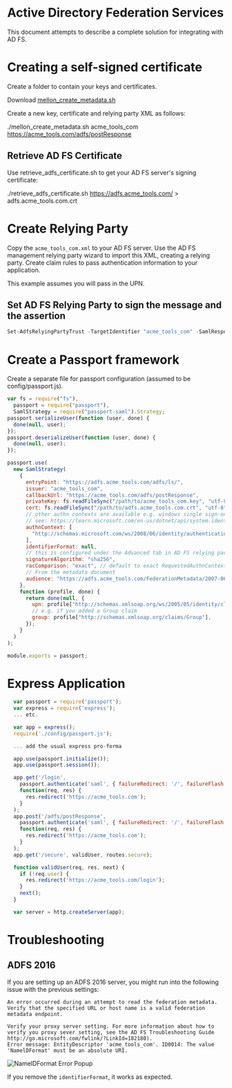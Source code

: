 # Active Directory Federation Services

This document attempts to describe a complete solution for integrating with AD FS.

# Creating a self-signed certificate

Create a folder to contain your keys and certificates.

Download [mellon_create_metadata.sh](https://github.com/UNINETT/mod_auth_mellon/blob/master/mellon_create_metadata.sh)

Create a new key, certificate and relying party XML as follows:

./mellon_create_metadata.sh acme_tools_com https://acme_tools.com/adfs/postResponse

## Retrieve AD FS Certificate

Use retrieve_adfs_certificate.sh to get your AD FS server's signing certificate:

./retrieve_adfs_certificate.sh https://adfs.acme_tools.com/ > adfs.acme_tools.com.crt

# Create Relying Party

Copy the `acme_tools_com.xml` to your AD FS server. Use the AD FS management relying party wizard to import this XML, creating a relying party. Create claim rules to pass authentication information to your application.

This example assumes you will pass in the UPN.

## Set AD FS Relying Party to sign the message and the assertion
```powershell 
Set-AdfsRelyingPartyTrust -TargetIdentifier "acme_tools_com" -SamlResponseSignature "MessageAndAssertion"
```

# Create a Passport framework

Create a separate file for passport configuration (assumed to be config/passport.js).

```javascript
var fs = require("fs"),
  passport = require("passport"),
  SamlStrategy = require("passport-saml").Strategy;
passport.serializeUser(function (user, done) {
  done(null, user);
});
passport.deserializeUser(function (user, done) {
  done(null, user);
});

passport.use(
  new SamlStrategy(
    {
      entryPoint: "https://adfs.acme_tools.com/adfs/ls/",
      issuer: "acme_tools_com",
      callbackUrl: "https://acme_tools.com/adfs/postResponse",
      privateKey: fs.readFileSync("/path/to/acme_tools_com.key", "utf-8"),
      cert: fs.readFileSync("/path/to/adfs.acme_tools.com.crt", "utf-8"),
      // other authn contexts are available e.g. windows single sign-on
      // see: https://learn.microsoft.com/en-us/dotnet/api/system.identitymodel.tokens.authenticationmethods?view=netframework-4.8#fields
      authnContext: [
        "http://schemas.microsoft.com/ws/2008/06/identity/authenticationmethod/password",
      ],
      identifierFormat: null,
      // this is configured under the Advanced tab in AD FS relying party
      signatureAlgorithm: "sha256",
      racComparison: "exact", // default to exact RequestedAuthnContext Comparison Type
      // From the metadata document
      audience: "https://adfs.acme_tools.com/FederationMetadata/2007-06/FederationMetadata.xml",
    },
    function (profile, done) {
      return done(null, {
        upn: profile["http://schemas.xmlsoap.org/ws/2005/05/identity/claims/upn"],
        // e.g. if you added a Group claim
        group: profile["http://schemas.xmlsoap.org/claims/Group"],
      });
    }
  )
);

module.exports = passport;
```

# Express Application

```javascript
  var passport = require('passport');
  var express = require('express');
  ... etc.

  var app = express();
  require('./config/passport.js');

  ... add the usual express pro-forma

  app.use(passport.initialize());
  app.use(passport.session());

  app.get('/login',
    passport.authenticate('saml', { failureRedirect: '/', failureFlash: true }),
    function(req, res) {
      res.redirect('https://acme_tools.com');
    }
  );
  app.post('/adfs/postResponse',
    passport.authenticate('saml', { failureRedirect: '/', failureFlash: true }),
    function(req, res) {
      res.redirect('https://acme_tools.com');
    }
  );
  app.get('/secure', validUser, routes.secure);

  function validUser(req, res, next) {
    if (!req.user) {
      res.redirect('https://acme_tools.com/login');
    }
    next();
  }

  var server = http.createServer(app);
```

# Troubleshooting

## ADFS 2016

If you are setting up an ADFS 2016 server, you might run into the following issue with the previous settings:

```
An error occurred during an attempt to read the federation metadata. Verify that the specified URL or host name is a valid federation metadata endpoint.

Verify your proxy server setting. For more information about how to verify you proxy sever setting, see the AD FS Troubleshooting Guide http://go.microsoft.com/fwlink/?LinkId=182180).
Error message: EntityDescriptor 'acme_tools_com'. ID0014: The value 'NamelDFormat' must be an absolute URI.
```

![NamelDFormat Error Popup](./NameIDFormatError.jpg)

If you remove the `identifierFormat`, it works as expected.
